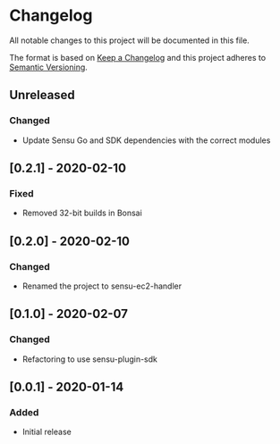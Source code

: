 # Changelog
All notable changes to this project will be documented in this file.

The format is based on [Keep a Changelog](http://keepachangelog.com/en/1.0.0/)
and this project adheres to [Semantic
Versioning](http://semver.org/spec/v2.0.0.html).

## Unreleased

### Changed
- Update Sensu Go and SDK dependencies with the correct modules

## [0.2.1] - 2020-02-10

### Fixed
- Removed 32-bit builds in Bonsai

## [0.2.0] - 2020-02-10

### Changed
- Renamed the project to sensu-ec2-handler

## [0.1.0] - 2020-02-07

### Changed
- Refactoring to use sensu-plugin-sdk

## [0.0.1] - 2020-01-14

### Added
- Initial release
